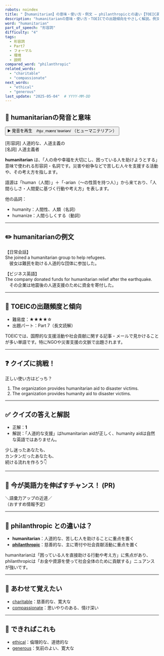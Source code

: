 ```yaml
---
robots: noindex
title: "【humanitarian】の意味・使い方・例文 ― philanthropicとの違い【TOEIC英単語】"
description: "humanitarianの意味・使い方・TOEICでの出題傾向をやさしく解説。例文・クイズ付きでphilanthropicとの違いもわかりやすく学べます。"
word: "humanitarian"
part_of_speech: "形容詞"
difficulty: "4"
tags:
  - 形容詞
  - Part7
  - フォーマル
  - 環境
  - 説明
compared_word: "philanthropic"
related_words:
  - "charitable"
  - "compassionate"
next_words:
  - "ethical"
  - "generous"
last_update: "2025-05-04"  # YYYY-MM-DD
---
```


## 🔰 humanitarianの発音と意味

<button class="play-audio" onclick="playTTS('humanitarian')">
  <span class="play-audio-main">
    ▶️ 発音を再生　/hjuːˌmænɪˈteəriən/
  </span>
  <span class="play-audio-sub">
    （ヒューマニテリアン）
  </span>
</button>

[形容詞] 人道的な、人道主義の  
[名詞] 人道主義者

**humanitarian** は、「人の命や幸福を大切にし、困っている人を助けようとする」意味で使われる形容詞・名詞です。災害や紛争などで苦しむ人々を支援する活動や、その考え方を指します。

語源は「human（人間）」＋「-arian（～の性質を持つ人）」から来ており、「人間らしさ・人間愛に基づく行動や考え方」を表します。

他の品詞：  
- humanity：人間性、人類（名詞）
- humanize：人間らしくする（動詞）

---

## ✏️ humanitarianの例文

【日常会話】  
She joined a humanitarian group to help refugees.  
　彼女は難民を助ける人道的な団体に参加した。

【ビジネス英語】  
The company donated funds for humanitarian relief after the earthquake.  
　その企業は地震後の人道支援のために資金を寄付した。

---

## 🎯 TOEICの出題頻度と傾向

- 難易度：★★★★☆
- 出題パート：Part 7（長文読解）

TOEICでは、国際的な支援活動や社会貢献に関する記事・メールで見かけることが多い単語です。特にNGOや災害支援の文脈で出題されます。

---

## ❓ クイズに挑戦！

正しい使い方はどっち？

1. The organization provides humanitarian aid to disaster victims.  
2. The organization provides humanity aid to disaster victims.

---

## ✅ クイズの答えと解説

- 正解：**1**
- 解説：「人道的な支援」はhumanitarian aidが正しく、humanity aidは自然な英語ではありません。

少し迷ったあなたも、  
カンタンだったあなたも、  
続ける流れを作ろう👇️

---

## 🚀 今が英語力を伸ばすチャンス！ (PR)

<div class="info-center">
＼語彙力アップの近道／<br>  
（おすすめ情報予定）
</div>

---

## 🤔  philanthropic との違いは？

- **humanitarian**：人道的な、苦しむ人を助けることに重点を置く
- **[philanthropic](/word/philanthropic/)**：慈善的な、主に寄付や社会貢献活動に重点を置く

humanitarianは「困っている人を直接助ける行動や考え方」に焦点があり、philanthropicは「お金や資源を使って社会全体のために貢献する」ニュアンスが強いです。

---

## 🧩 あわせて覚えたい

- [charitable](/word/charitable/)：慈善的な、寛大な
- [compassionate](/word/compassionate/)：思いやりのある、情け深い

---

## 📖 できればこれも

- [ethical](/word/ethical/)：倫理的な、道徳的な
- [generous](/word/generous/)：気前のよい、寛大な
<!-- cvid: aid26_bid48 -->
